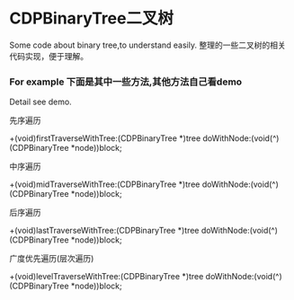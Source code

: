 # CDPBinaryTree二叉树
Some code about binary tree,to understand easily.
整理的一些二叉树的相关代码实现，便于理解。

### For example  下面是其中一些方法,其他方法自己看demo

Detail see demo.

先序遍历

+(void)firstTraverseWithTree:(CDPBinaryTree *)tree doWithNode:(void(^)(CDPBinaryTree *node))block;

中序遍历

+(void)midTraverseWithTree:(CDPBinaryTree *)tree doWithNode:(void(^)(CDPBinaryTree *node))block;

后序遍历

+(void)lastTraverseWithTree:(CDPBinaryTree *)tree doWithNode:(void(^)(CDPBinaryTree *node))block;

广度优先遍历(层次遍历)

+(void)levelTraverseWithTree:(CDPBinaryTree *)tree doWithNode:(void(^)(CDPBinaryTree *node))block;
